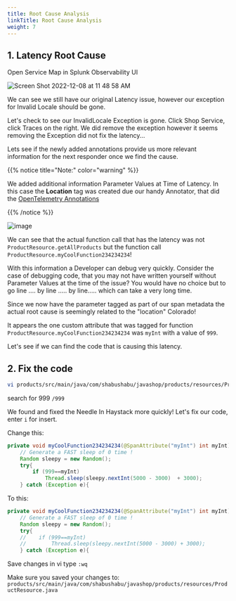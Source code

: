 ```yaml
---
title: Root Cause Analysis
linkTitle: Root Cause Analysis
weight: 7
---
```


## 1. Latency Root Cause

Open Service Map in Splunk Observability UI

![Screen Shot 2022-12-08 at 11 48 58 AM](https://user-images.githubusercontent.com/32849847/206542093-f97b37ce-7e58-45bc-a281-5a388d60617e.png)

We can see we still have our original Latency issue, however our exception for Invalid Locale should be gone.

Let's check to see our InvalidLocale Exception is gone. Click Shop Service, click Traces on the right. We did remove the exception however it seems removing the Exception did not fix the latency...

Lets see if the newly added annotations provide us more relevant information for the next responder once we find the cause.

{{% notice title="Note:" color="warning" %}}

We added additional information Parameter Values at Time of Latency. In this case the **Location** tag was created due our handy Annotator, that did the [OpenTelemetry Annotations](https://opentelemetry.io/docs/instrumentation/java/automatic/annotations/)

{{% /notice %}}

![image](https://user-images.githubusercontent.com/32849847/213582624-66466a19-00fa-4dda-acd0-f6970d594ba1.png)

We can see that the actual function call that has the latency was not `ProductResource.getAllProducts` but the function call `ProductResource.myCoolFunction234234234`!

With this information a Developer can debug very quickly. Consider the case of debugging code, that you may not have written yourself without Parameter Values at the time of the issue? You would have no choice but to go line .... by line ..... by line..... which can take a very long time.

Since we now have the parameter tagged as part of our span metadata the actual root cause is seemingly related to the "location" Colorado!

It appears the one custom attribute that was tagged for function `ProductResource.myCoolFunction234234234` was `myInt` with a value of `999`.

Let's see if we can find the code that is causing this latency.

## 2. Fix the code

``` bash
vi products/src/main/java/com/shabushabu/javashop/products/resources/ProductResource.java
```

search for 999 `/999`

We found and fixed the Needle In Haystack more quickly! Let's fix our code, enter `i` for insert.

Change this:

``` java
private void myCoolFunction234234234(@SpanAttribute("myInt") int myInt) {
    // Generate a FAST sleep of 0 time !
    Random sleepy = new Random();
    try{
        if (999==myInt)
            Thread.sleep(sleepy.nextInt(5000 - 3000)  + 3000);
    } catch (Exception e){
```

To this:

``` java
private void myCoolFunction234234234(@SpanAttribute("myInt") int myInt) {
    // Generate a FAST sleep of 0 time !
    Random sleepy = new Random();
    try{
    //    if (999==myInt)
    //        Thread.sleep(sleepy.nextInt(5000 - 3000) + 3000);
    } catch (Exception e){
```

Save changes in vi type `:wq`

Make sure you saved your changes to: `products/src/main/java/com/shabushabu/javashop/products/resources/ProductResource.java`
